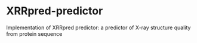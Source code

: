 # XRRpred-predictor
Implementation of XRRpred predictor: a predictor of X-ray structure quality from protein sequence
